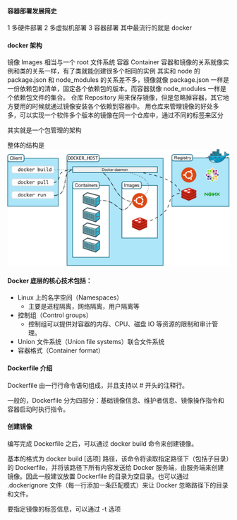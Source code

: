 #### 容器部署发展简史

1 多硬件部署
2 多虚拟机部署
3 容器部署 其中最流行的就是 docker

#### docker 架构

镜像 Images 相当与一个 root 文件系统
容器 Container 容器和镜像的关系就像实例和类的关系一样，有了类就能创建很多个相同的实例
其实和 node 的 package.json 和 node_modules 的关系差不多，镜像就像 package.json 一样是一份依赖包的清单，固定各个依赖包的版本。而容器就像 node_modules 一样是个依赖包文件的集合。
仓库 Repository 用来保存镜像，但是忽略掉容器，其它地方要用的时候就通过镜像安装各个依赖到容器中。
用仓库来管理镜像的好处多多，可以实现一个软件多个版本的镜像在同一个仓库中，通过不同的标签来区分

其实就是一个包管理的架构

整体的结构是
![输入图片说明](../img/docker-architecture.png '在这里输入图片标题')

#### Docker 底层的核心技术包括：

- Linux 上的名字空间（Namespaces）
  - 主要是进程隔离，网络隔离，用户隔离等
- 控制组（Control groups）
  - 控制组可以提供对容器的内存、CPU、磁盘 IO 等资源的限制和审计管理。
- Union 文件系统（Union file systems）联合文件系统
- 容器格式（Container format）

#### Dockerfile 介绍

Dockerfile 由一行行命令语句组成，并且支持以 # 开头的注释行。

一般的，Dockerfile 分为四部分：基础镜像信息、维护者信息、镜像操作指令和容器启动时执行指令。

#### 创建镜像

编写完成 Dockerfile 之后，可以通过 docker build 命令来创建镜像。

基本的格式为 docker build [选项] 路径，该命令将读取指定路径下（包括子目录）的 Dockerfile，并将该路径下所有内容发送给 Docker 服务端，由服务端来创建镜像。因此一般建议放置 Dockerfile 的目录为空目录。也可以通过 .dockerignore 文件（每一行添加一条匹配模式）来让 Docker 忽略路径下的目录和文件。

要指定镜像的标签信息，可以通过 -t 选项
